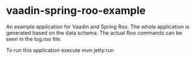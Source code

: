 vaadin-spring-roo-example
=========================

An example application for Vaadin and Spring Roo. The whole application is generated based on the data schema. The actual Roo commands can be seen in the log.roo file.

To run this application execute mvn jetty:run